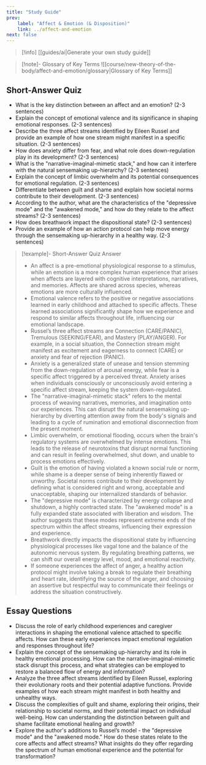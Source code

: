 ```yaml
---
title: "Study Guide"
prev:
    label: "Affect & Emotion (& Disposition)"
    link: ../affect-and-emotion
next: false
---
```


> [!info] [[guides/ai|Generate your own study guide]]

> [!note]- Glossary of Key Terms
> ![[course/new-theory-of-the-body/affect-and-emotion/glossary|Glossary of Key Terms]]

## Short-Answer Quiz

- What is the key distinction between an affect and an emotion? (2-3 sentences)
- Explain the concept of emotional valence and its significance in shaping emotional responses. (2-3 sentences)
- Describe the three affect streams identified by Eileen Russel and provide an example of how one stream might manifest in a specific situation. (2-3 sentences)
- How does anxiety differ from fear, and what role does down-regulation play in its development? (2-3 sentences)
- What is the "narrative-imaginal-mimetic stack," and how can it interfere with the natural sensemaking up-hierarchy? (2-3 sentences)
- Explain the concept of limbic overwhelm and its potential consequences for emotional regulation. (2-3 sentences)
- Differentiate between guilt and shame and explain how societal norms contribute to their development. (2-3 sentences)
- According to the author, what are the characteristics of the "depressive mode" and the "awakened mode," and how do they relate to the affect streams? (2-3 sentences)
- How does breathwork impact the dispositional state? (2-3 sentences)
- Provide an example of how an action protocol can help move energy through the sensemaking up-hierarchy in a healthy way. (2-3 sentences)

> [!example]- Short-Answer Quiz Answer
> - An affect is a pre-emotional physiological response to a stimulus, while an emotion is a more complex human experience that arises when affects are layered with cognitive interpretations, narratives, and memories. Affects are shared across species, whereas emotions are more culturally influenced.
> - Emotional valence refers to the positive or negative associations learned in early childhood and attached to specific affects. These learned associations significantly shape how we experience and respond to similar affects throughout life, influencing our emotional landscape.
> - Russel’s three affect streams are Connection (CARE/PANIC), Tremulous (SEEKING/FEAR), and Mastery (PLAY/ANGER). For example, in a social situation, the Connection stream might manifest as excitement and eagerness to connect (CARE) or anxiety and fear of rejection (PANIC).
> - Anxiety is a generalized state of unease and tension stemming from the down-regulation of arousal energy, while fear is a specific affect triggered by a perceived threat. Anxiety arises when individuals consciously or unconsciously avoid entering a specific affect stream, keeping the system down-regulated.
> - The "narrative-imaginal-mimetic stack" refers to the mental process of weaving narratives, memories, and imagination onto our experiences. This can disrupt the natural sensemaking up-hierarchy by diverting attention away from the body's signals and leading to a cycle of rumination and emotional disconnection from the present moment.
> - Limbic overwhelm, or emotional flooding, occurs when the brain's regulatory systems are overwhelmed by intense emotions. This leads to the release of neurotoxins that disrupt normal functioning and can result in feeling overwhelmed, shut down, and unable to process emotions effectively.
> - Guilt is the emotion of having violated a known social rule or norm, while shame is a deeper sense of being inherently flawed or unworthy. Societal norms contribute to their development by defining what is considered right and wrong, acceptable and unacceptable, shaping our internalized standards of behavior.
> - The "depressive mode" is characterized by energy collapse and shutdown, a highly contracted state. The "awakened mode" is a fully expanded state associated with liberation and wisdom. The author suggests that these modes represent extreme ends of the spectrum within the affect streams, influencing their expression and experience.
> - Breathwork directly impacts the dispositional state by influencing physiological processes like vagal tone and the balance of the autonomic nervous system. By regulating breathing patterns, we can shift our overall energy level, mood, and emotional reactivity.
> - If someone experiences the affect of anger, a healthy action protocol might involve taking a break to regulate their breathing and heart rate, identifying the source of the anger, and choosing an assertive but respectful way to communicate their feelings or address the situation constructively.

## Essay Questions

- Discuss the role of early childhood experiences and caregiver interactions in shaping the emotional valence attached to specific affects. How can these early experiences impact emotional regulation and responses throughout life?
- Explain the concept of the sensemaking up-hierarchy and its role in healthy emotional processing. How can the narrative-imaginal-mimetic stack disrupt this process, and what strategies can be employed to restore a balanced flow of energy and information?
- Analyze the three affect streams identified by Eileen Russel, exploring their evolutionary roots and their potential adaptive functions. Provide examples of how each stream might manifest in both healthy and unhealthy ways.
- Discuss the complexities of guilt and shame, exploring their origins, their relationship to societal norms, and their potential impact on individual well-being. How can understanding the distinction between guilt and shame facilitate emotional healing and growth?
- Explore the author's additions to Russel’s model - the "depressive mode" and the "awakened mode." How do these states relate to the core affects and affect streams? What insights do they offer regarding the spectrum of human emotional experience and the potential for transformation?
